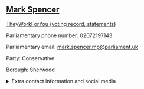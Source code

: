 ## <a href="https://members.parliament.uk/member/4055/contact">Mark Spencer</a>

<a href="https://www.theyworkforyou.com/mp/24909/mark_spencer/sherwood">TheyWorkForYou (voting record, statements)</a> 

Parliamentary phone number: 02072197143 

Parliamentary email: mark.spencer.mp@parliament.uk 

Party: Conservative 

Borough: Sherwood 

<details><summary>Extra contact information and social media</summary> 
<li>Website: https://www.markspencer.org.uk/</li>
<li>Twitter: https://twitter.com/Mark_Spencer</li>
<li>Constituency office phone number: 01159681186</li>
<li>Constituency office email:</li>
<li>Facebook: https://www.facebook.com/MarkSpencerSherwood</li>
<li>Instagram:</li>
<li>Youtube:</li>
<li>Linkedin:</li>
<li>Government department phone number:</li>
<li>Government department email:</li>
<li>Threads:</li>
<li>Party office phone number:</li>
<li>Party office email:</li>
<li>Tiktok:</li>
</details>